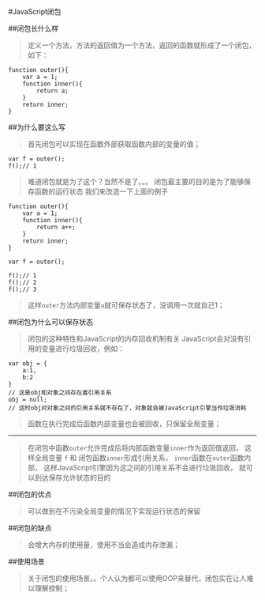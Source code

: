 #JavaScript闭包

##闭包长什么样
> 定义一个方法，方法的返回值为一个方法，返回的函数就形成了一个闭包，如下：

    function outer(){
        var a = 1;
        function inner(){
            return a;
        }
        return inner;
    }
    

##为什么要这么写
> 首先闭包可以实现在函数外部获取函数内部的变量的值；

    var f = outer();
    f();// 1

> 难道闭包就是为了这个？当然不是了。。。
> 闭包最主要的目的是为了能够保存函数的运行状态
> 我们来改造一下上面的例子

    function outer(){
        var a = 1;
        function inner(){
            return a++;
        }
        return inner;
    }

    var f = outer();

    f();// 1
    f();// 2
    f();// 3

> 这样`outer`方法内部变量`a`就可保存状态了，没调用一次就自己1；

##闭包为什么可以保存状态
> 闭包的这种特性和JavaScript的内存回收机制有关
> JavaScript会对没有引用的变量进行垃圾回收，例如：

    var obj = {
        a:1,
        b:2
    }
    // 这是obj和对象之间存在着引用关系
    obj = null;
    // 这时obj对对象之间的引用关系就不存在了，对象就会被JavaScript引擎当作垃圾消耗

> 函数在执行完成后函数内部变量也会被回收，只保留全局变量；
---
> 在闭包中函数`outer`允许完成后将内部函数变量`inner`作为返回值返回，
> 这样全局变量 `f` 和 闭包函数`inner`形成引用关系，
> `inner`函数在`outer`函数内部，
> 这样JavaScript引擎因为这之间的引用关系不会进行垃圾回收，
> 就可以到达保存允许状态的目的

##闭包的优点
> 可以做到在不污染全局变量的情况下实现运行状态的保留

##闭包的缺点
> 会增大内存的使用量，使用不当会造成内存泄漏；

##使用场景
> 关于闭包的使用场景。。个人认为都可以使用OOP来替代，闭包实在让人难以理解控制；
